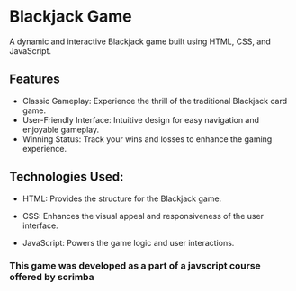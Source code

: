 # Blackjack Game
A dynamic and interactive Blackjack game built using HTML, CSS, and JavaScript.

## Features
- Classic Gameplay: Experience the thrill of the traditional Blackjack card game.
- User-Friendly Interface: Intuitive design for easy navigation and enjoyable gameplay.
- Winning Status: Track your wins and losses to enhance the gaming experience.

## Technologies Used:
- HTML: Provides the structure for the Blackjack game.
+ CSS: Enhances the visual appeal and responsiveness of the user interface.
* JavaScript: Powers the game logic and user interactions.


### This game was developed as a part of a javscript course offered by scrimba
